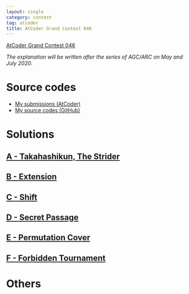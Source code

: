 ```yaml
---
layout: single
category: contest
tag: atcoder
title: AtCoder Grand Contest 046
---
```


[AtCoder Grand Contest 046](https://atcoder.jp/contests/agc046)

*The explanation will be written after the series of AGC/ARC on May and July 2020.*

# Source codes

- [My submissions (AtCoder)](https://atcoder.jp/contests/agc046/submissions?f.User=kazunetakahashi)
- [My source codes (GitHub)](https://github.com/kazunetakahashi/atcoder/tree/master/2020/0620_AGC046)

# Solutions

## [A - Takahashikun, The Strider](https://atcoder.jp/contests/agc046/tasks/agc046_a)







## [B - Extension](https://atcoder.jp/contests/agc046/tasks/agc046_b)







## [C - Shift](https://atcoder.jp/contests/agc046/tasks/agc046_c)







## [D - Secret Passage](https://atcoder.jp/contests/agc046/tasks/agc046_d)







## [E - Permutation Cover](https://atcoder.jp/contests/agc046/tasks/agc046_e)







## [F - Forbidden Tournament](https://atcoder.jp/contests/agc046/tasks/agc046_f)







# Others
